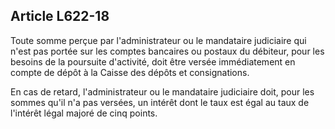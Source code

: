 Article L622-18
----
Toute somme perçue par l'administrateur ou le mandataire judiciaire qui n'est
pas portée sur les comptes bancaires ou postaux du débiteur, pour les besoins de
la poursuite d'activité, doit être versée immédiatement en compte de dépôt à la
Caisse des dépôts et consignations.

En cas de retard, l'administrateur ou le mandataire judiciaire doit, pour les
sommes qu'il n'a pas versées, un intérêt dont le taux est égal au taux de
l'intérêt légal majoré de cinq points.
